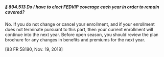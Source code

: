 ##### § 894.513 Do I have to elect FEDVIP coverage each year in order to remain covered? #####

No. If you do not change or cancel your enrollment, and if your enrollment does not terminate pursuant to this part, then your current enrollment will continue into the next year. Before open season, you should review the plan brochure for any changes in benefits and premiums for the next year.

[83 FR 58180, Nov. 19, 2018]